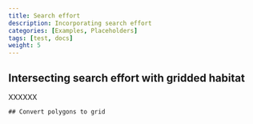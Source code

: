 ```yaml
---
title: Search effort
description: Incorporating search effort
categories: [Examples, Placeholders]
tags: [test, docs]
weight: 5
---
```


## Intersecting search effort with gridded habitat

XXXXXX

```
## Convert polygons to grid

```
